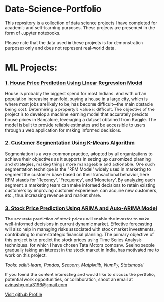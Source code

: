 # Data-Science-Portfolio
This repository is a collection of data science projects I have completed for academic and self-learning purposes. These projects are presented in the form of Jupyter notebooks.

Please note that the data used in these projects is for demonstration purposes only and does not represent real-world data.

# ML Projects:
### [1. House Price Prediction Using Linear Regression Model](https://github.com/avinash3196/Data-Science-Portfolio/tree/main/House%20Price%20Prediction)
House is probably the biggest spend for most Indians. And  with urban population increasing manifold, buying a house  in a large city, which is where most jobs are likely to be, has  become difficult—the main obstacle being cost. Determining a  property’s value is difficult. The objective of the project is to develop a machine learning model that accurately predicts house prices in Bangalore, leveraging a dataset obtained from Kaggle. The model is built to provide reliable estimates and be accessible to users through a web application for making informed decisions.

### [2. Customer Segmentation Using K-Means Algorithm](https://github.com/avinash3196/Data-Science-Portfolio/tree/main/Customer%20Segmentation%20Using%20RFM%20Model)
Segmentation is a very common practice, adopted by all organizations to achieve their objectives as it supports in setting up customized planning and strategies, making things more manageable and actionable. One such segmentation technique is the "RFM Model" widely used in marketing to segment the customer base based on their transactional behavior, here RFM stands for 'Recency', 'Frequency', and 'Monetary'. By analyzing each segment, a marketing team can make informed decisions to retain existing customers by improving customer experience, can acquire new customers, etc., thus increasing revenue and market share.

### [3. Stock Price Prediction Using ARIMA and Auto-ARIMA Model](https://github.com/avinash3196/Data-Science-Portfolio/tree/main/Stock%20Price%20Prediction)
The accurate prediction of stock prices will enable the investor to make well-informed decisions in current dynamic market. Effective forecasting will also help in managing risks associated with stock market investments, contributing to more strategic financial planning. The primary objective of this project is to predict the stock prices using Time Series Analysis techniques,  for which I have chosen Tata Motors company. Seeing people gradually taking an interest in the stock market in India, has motivated me to work on this project.

_Tools: scikit-learn, Pandas, Seaborn, Matplotlib, NumPy, Statsmodel_

If you found the content interesting and would like to discuss the portfolio, potential work opportunities, or collaboration, shoot an email at avinashgupta3196@gmail.com

[Visit github Profile](https://github.com/avinash3196)
